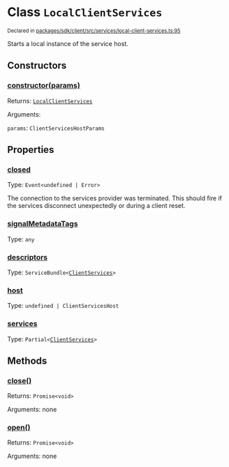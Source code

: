 # Class `LocalClientServices`
<sub>Declared in [packages/sdk/client/src/services/local-client-services.ts:95](https://github.com/dxos/dxos/blob/175437b91/packages/sdk/client/src/services/local-client-services.ts#L95)</sub>


Starts a local instance of the service host.

## Constructors
### [constructor(params)](https://github.com/dxos/dxos/blob/175437b91/packages/sdk/client/src/services/local-client-services.ts#L107)




Returns: <code>[LocalClientServices](/api/@dxos/client/classes/LocalClientServices)</code>

Arguments: 

`params`: <code>ClientServicesHostParams</code>



## Properties
### [closed](https://github.com/dxos/dxos/blob/175437b91/packages/sdk/client/src/services/local-client-services.ts#L96)
Type: <code>Event&lt;undefined | Error&gt;</code>

The connection to the services provider was terminated.
This should fire if the services disconnect unexpectedly or during a client reset.

### [signalMetadataTags](https://github.com/dxos/dxos/blob/175437b91/packages/sdk/client/src/services/local-client-services.ts#L100)
Type: <code>any</code>



### [descriptors](https://github.com/dxos/dxos/blob/175437b91/packages/sdk/client/src/services/local-client-services.ts#L125)
Type: <code>ServiceBundle&lt;[ClientServices](/api/@dxos/client/types/ClientServices)&gt;</code>



### [host](https://github.com/dxos/dxos/blob/175437b91/packages/sdk/client/src/services/local-client-services.ts#L133)
Type: <code>undefined | ClientServicesHost</code>



### [services](https://github.com/dxos/dxos/blob/175437b91/packages/sdk/client/src/services/local-client-services.ts#L129)
Type: <code>Partial&lt;[ClientServices](/api/@dxos/client/types/ClientServices)&gt;</code>




## Methods
### [close()](https://github.com/dxos/dxos/blob/175437b91/packages/sdk/client/src/services/local-client-services.ts#L166)




Returns: <code>Promise&lt;void&gt;</code>

Arguments: none




### [open()](https://github.com/dxos/dxos/blob/175437b91/packages/sdk/client/src/services/local-client-services.ts#L138)




Returns: <code>Promise&lt;void&gt;</code>

Arguments: none




